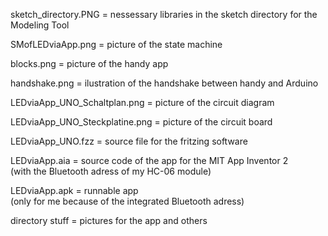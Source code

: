 sketch_directory.PNG = nessessary libraries in the sketch directory for the Modeling Tool  

SMofLEDviaApp.png = picture of the state machine  

blocks.png = picture of the handy app  

handshake.png = ilustration of the handshake between handy and Arduino  

LEDviaApp_UNO_Schaltplan.png = picture of the circuit diagram

LEDviaApp_UNO_Steckplatine.png = picture of the circuit board

LEDviaApp_UNO.fzz = source file for the fritzing software  

LEDviaApp.aia = source code of the app for the MIT App Inventor 2  
(with the Bluetooth adress of my HC-06 module)  

LEDviaApp.apk = runnable app  
(only for me because of the integrated Bluetooth adress)

directory stuff = pictures for the app and others
